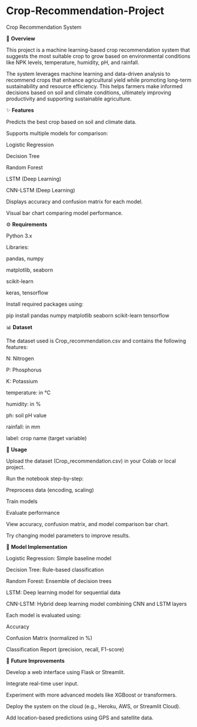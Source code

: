 # Crop-Recommendation-Project
Crop Recommendation System

📌 **Overview**

This project is a machine learning-based crop recommendation system that suggests the most suitable crop to grow based on environmental conditions like NPK levels, temperature, humidity, pH, and rainfall.

The system leverages machine learning and data-driven analysis to recommend crops that enhance agricultural yield while promoting long-term sustainability and resource efficiency. This helps farmers make informed decisions based on soil and climate conditions, ultimately improving productivity and supporting sustainable agriculture.

✨ **Features**

Predicts the best crop based on soil and climate data.

Supports multiple models for comparison:

Logistic Regression

Decision Tree

Random Forest

LSTM (Deep Learning)

CNN-LSTM (Deep Learning)

Displays accuracy and confusion matrix for each model.

Visual bar chart comparing model performance.

⚙️ **Requirements**

Python 3.x

Libraries:

pandas, numpy

matplotlib, seaborn

scikit-learn

keras, tensorflow

Install required packages using:

pip install pandas numpy matplotlib seaborn scikit-learn tensorflow

📊 **Dataset**

The dataset used is Crop_recommendation.csv and contains the following features:

N: Nitrogen

P: Phosphorus

K: Potassium

temperature: in °C

humidity: in %

ph: soil pH value

rainfall: in mm

label: crop name (target variable)

🚀 **Usage**

Upload the dataset (Crop_recommendation.csv) in your Colab or local project.

Run the notebook step-by-step:

Preprocess data (encoding, scaling)

Train models

Evaluate performance

View accuracy, confusion matrix, and model comparison bar chart.

Try changing model parameters to improve results.

🧐 **Model Implementation**

Logistic Regression: Simple baseline model

Decision Tree: Rule-based classification

Random Forest: Ensemble of decision trees

LSTM: Deep learning model for sequential data

CNN-LSTM: Hybrid deep learning model combining CNN and LSTM layers

Each model is evaluated using:

Accuracy

Confusion Matrix (normalized in %)

Classification Report (precision, recall, F1-score)

🔮 **Future Improvements**

Develop a web interface using Flask or Streamlit.

Integrate real-time user input.

Experiment with more advanced models like XGBoost or transformers.

Deploy the system on the cloud (e.g., Heroku, AWS, or Streamlit Cloud).

Add location-based predictions using GPS and satellite data.

